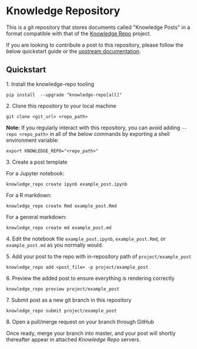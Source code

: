 # Knowledge Repository

This is a git repository that stores documents called "Knowledge Posts" in a
format compatible with that of the [Knowledge Repo](https://github.com/airbnb/knowledge-repo)
project.

If you are looking to contribute a post to this repository, please follow the
below quickstart guide or the [upstream documentation](http://knowledge-repo.readthedocs.io/en/latest/quickstart.html).

## Quickstart

1\. Install the knowledge-repo tooling
```
pip install  --upgrade "knowledge-repo[all]"
```

2\. Clone this repository to your local machine
```
git clone <git_url> <repo_path>
```
**Note:** If you regularly interact with this repository, you can avoid adding `--repo <repo_path>` in all of the below commands by exporting a shell environment variable:

```
export KNOWLEDGE_REPO="<repo_path>"
```

3\. Create a post template

For a Jupyter notebook:
```
knowledge_repo create ipynb example_post.ipynb
```

For a R markdown:
```
knowledge_repo create Rmd example_post.Rmd
```

For a general markdown:
```
knowledge_repo create md example_post.md
```

4\. Edit the notebook file `example_post.ipynb`, `example_post.Rmd`, or `example_post.md` as you normally would.

5\. Add your post to the repo with in-repository path of `project/example_post`
```
knowledge_repo add <post_file> -p project/example_post
```

6\. Preview the added post to ensure everything is rendering correctly
```
knowledge_repo preview project/example_post
```

7\. Submit post as a new git branch in this repository
```
knowledge_repo submit project/example_post
```

8\. Open a pull/merge request on your branch through GitHub

Once ready, merge your branch into master, and your post will shortly thereafter
appear in attached *Knowledge Repo* servers.